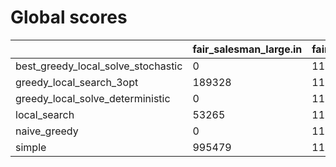 # Global scores 

| | fair_salesman_large.in | fair_salesman_small.in | not_regular_only_large.in | not_regular_only_small.in | one_cicle_large.in | one_cicle_small.in | public3.in | regular_large.in | regular_small.in | whirl_large.in | whirl_small.in |
| --- | --- | --- | --- | --- | --- | --- | --- | --- | --- | --- | --- |
| best_greedy_local_solve_stochastic|  0 |  11956 |  0 |  29783 |  0 |  13672 |  46958 |  0 |  29688 |  0 |  36882 |
| greedy_local_search_3opt|  189328 |  11956 |  666549 |  29783 |  1.05781e+06 |  13672 |  70115 |  476164 |  26210 |  908710 |  36882 |
| greedy_local_solve_deterministic|  0 |  11956 |  0 |  29783 |  0 |  13672 |  49452 |  0 |  26210 |  0 |  36882 |
| local_search|  53265 |  11956 |  0 |  29783 |  1.05781e+06 |  13672 |  48464 |  159542 |  26210 |  910891 |  36882 |
| naive_greedy|  0 |  11956 |  0 |  29783 |  0 |  13672 |  80197 |  0 |  26210 |  0 |  36882 |
| simple|  995479 |  11956 |  -1 |  29783 |  1.05781e+06 |  13672 |  91679 |  1.28935e+06 |  26210 |  907140 |  36882 |
